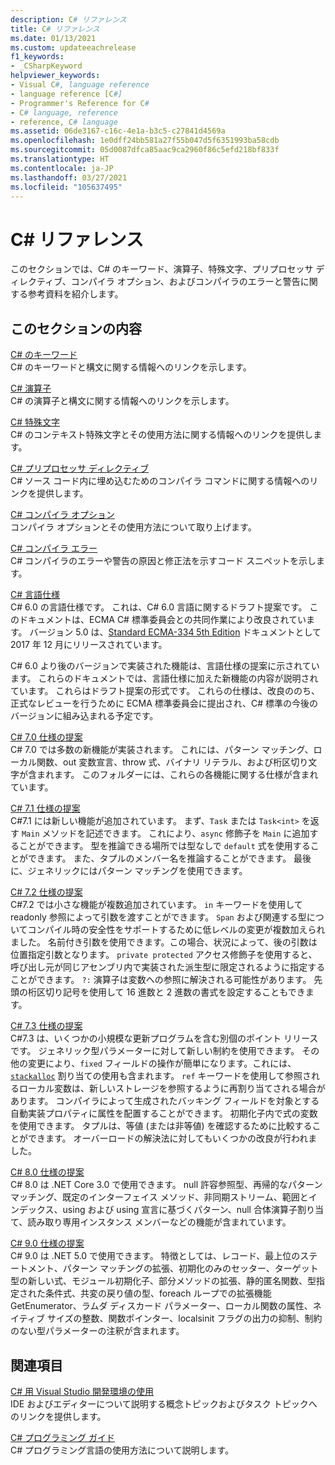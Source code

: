 ```yaml
---
description: C# リファレンス
title: C# リファレンス
ms.date: 01/13/2021
ms.custom: updateeachrelease
f1_keywords:
- _CSharpKeyword
helpviewer_keywords:
- Visual C#, language reference
- language reference [C#]
- Programmer's Reference for C#
- C# language, reference
- reference, C# language
ms.assetid: 06de3167-c16c-4e1a-b3c5-c27841d4569a
ms.openlocfilehash: 1e0dff24bb581a27f55b047d5f6351993ba58cdb
ms.sourcegitcommit: 05d0087dfca85aac9ca2960f86c5efd218bf833f
ms.translationtype: HT
ms.contentlocale: ja-JP
ms.lasthandoff: 03/27/2021
ms.locfileid: "105637495"
---
```

# <a name="c-reference"></a>C# リファレンス

このセクションでは、C# のキーワード、演算子、特殊文字、プリプロセッサ ディレクティブ、コンパイラ オプション、およびコンパイラのエラーと警告に関する参考資料を紹介します。  
  
## <a name="in-this-section"></a>このセクションの内容

 [C# のキーワード](./keywords/index.md)  
 C# のキーワードと構文に関する情報へのリンクを示します。  
  
 [C# 演算子](./operators/index.md)  
 C# の演算子と構文に関する情報へのリンクを示します。  

 [C# 特殊文字](./tokens/index.md)  
 C# のコンテキスト特殊文字とその使用方法に関する情報へのリンクを提供します。  

 [C# プリプロセッサ ディレクティブ](preprocessor-directives.md)  
 C# ソース コード内に埋め込むためのコンパイラ コマンドに関する情報へのリンクを提供します。  
  
 [C# コンパイラ オプション](./compiler-options/index.md)  
 コンパイラ オプションとその使用方法について取り上げます。  
  
 [C# コンパイラ エラー](./compiler-messages/index.md)  
 C# コンパイラのエラーや警告の原因と修正法を示すコード スニペットを示します。  
  
 [C# 言語仕様](../../../_csharplang/spec/introduction.md)  
 C# 6.0 の言語仕様です。 これは、C# 6.0 言語に関するドラフト提案です。 このドキュメントは、ECMA C# 標準委員会との共同作業により改良されています。 バージョン 5.0 は、[Standard ECMA-334 5th Edition](https://www.ecma-international.org/wp-content/uploads/ECMA-334_5th_edition_december_2017.pdf) ドキュメントとして 2017 年 12 月にリリースされています。

C# 6.0 より後のバージョンで実装された機能は、言語仕様の提案に示されています。 これらのドキュメントでは、言語仕様に加えた新機能の内容が説明されています。 これらはドラフト提案の形式です。 これらの仕様は、改良ののち、正式なレビューを行うために ECMA 標準委員会に提出され、C# 標準の今後のバージョンに組み込まれる予定です。

 [C# 7.0 仕様の提案](../../../_csharplang/proposals/csharp-7.0/pattern-matching.md)  
 C# 7.0 では多数の新機能が実装されます。 これには、パターン マッチング、ローカル関数、out 変数宣言、throw 式、バイナリ リテラル、および桁区切り文字が含まれます。 このフォルダーには、これらの各機能に関する仕様が含まれています。
  
 [C# 7.1 仕様の提案](../../../_csharplang/proposals/csharp-7.1/async-main.md)  
 C#7.1 には新しい機能が追加されています。 まず、`Task` または `Task<int>` を返す `Main` メソッドを記述できます。 これにより、`async` 修飾子を `Main` に追加することができます。 型を推論できる場所では型なしで `default` 式を使用することができます。 また、タプルのメンバー名を推論することができます。 最後に、ジェネリックにはパターン マッチングを使用できます。

 [C# 7.2 仕様の提案](../../../_csharplang/proposals/csharp-7.2/readonly-ref.md)  
 C#7.2 では小さな機能が複数追加されています。 `in` キーワードを使用して readonly 参照によって引数を渡すことができます。 `Span` および関連する型についてコンパイル時の安全性をサポートするために低レベルの変更が複数加えられました。 名前付き引数を使用できます。この場合、状況によって、後の引数は位置指定引数となります。 `private protected` アクセス修飾子を使用すると、呼び出し元が同じアセンブリ内で実装された派生型に限定されるように指定することができます。 `?:` 演算子は変数への参照に解決される可能性があります。 先頭の桁区切り記号を使用して 16 進数と 2 進数の書式を設定することもできます。

 [C# 7.3 仕様の提案](../../../_csharplang/proposals/csharp-7.3/blittable.md)  
 C#7.3 は、いくつかの小規模な更新プログラムを含む別個のポイント リリースです。 ジェネリック型パラメーターに対して新しい制約を使用できます。 その他の変更により、`fixed` フィールドの操作が簡単になります。これには、[`stackalloc`](./operators/stackalloc.md) 割り当ての使用も含まれます。 `ref` キーワードを使用して参照されるローカル変数は、新しいストレージを参照するように再割り当てされる場合があります。 コンパイラによって生成されたバッキング フィールドを対象とする自動実装プロパティに属性を配置することができます。 初期化子内で式の変数を使用できます。 タプルは、等値 (または非等値) を確認するために比較することができます。 オーバーロードの解決法に対してもいくつかの改良が行われました。
  
 [C# 8.0 仕様の提案](../../../_csharplang/proposals/csharp-8.0/nullable-reference-types.md)  
 C# 8.0 は .NET Core 3.0 で使用できます。 null 許容参照型、再帰的なパターン マッチング、既定のインターフェイス メソッド、非同期ストリーム、範囲とインデックス、using および using 宣言に基づくパターン、null 合体演算子割り当て、読み取り専用インスタンス メンバーなどの機能が含まれています。

 [C# 9.0 仕様の提案](../../../_csharplang/proposals/csharp-9.0/records.md)  
 C# 9.0 は .NET 5.0 で使用できます。 特徴としては、レコード、最上位のステートメント、パターン マッチングの拡張、初期化のみのセッター、ターゲット型の新しい式、モジュール初期化子、部分メソッドの拡張、静的匿名関数、型指定された条件式、共変の戻り値の型、foreach ループでの拡張機能 GetEnumerator、ラムダ ディスカード パラメーター、ローカル関数の属性、ネイティブ サイズの整数、関数ポインター、localsinit フラグの出力の抑制、制約のない型パラメーターの注釈が含まれます。

## <a name="related-sections"></a>関連項目  

 [C# 用 Visual Studio 開発環境の使用](/visualstudio/get-started/csharp)  
 IDE およびエディターについて説明する概念トピックおよびタスク トピックへのリンクを提供します。  
  
 [C# プログラミング ガイド](../programming-guide/index.md)  
 C# プログラミング言語の使用方法について説明します。
